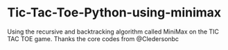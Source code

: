# Tic-Tac-Toe-Python-using-minimax

Using the recursive and backtracking algorithm called MiniMax on the TIC TAC TOE game.
Thanks the core codes from @Cledersonbc
